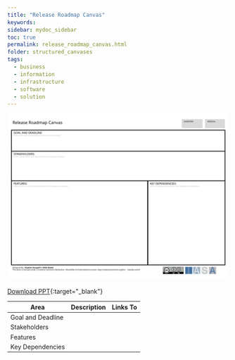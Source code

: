 ```yaml
---
title: "Release Roadmap Canvas"
keywords: 
sidebar: mydoc_sidebar
toc: true
permalink: release_roadmap_canvas.html
folder: structured_canvases
tags: 
  - business
  - information
  - infrastructure
  - software
  - solution
---
```


![image001](media/release_roadmap_canvas001.svg)

[Download PPT](media/ppt/release_roadmap_canvas.ppt){:target="_blank"}

| Area | Description | Links To |
| --- | --- | --- |
| Goal and Deadline |   |   |
| Stakeholders |   |   |
| Features |   |   |
| Key Dependencies |   |   |